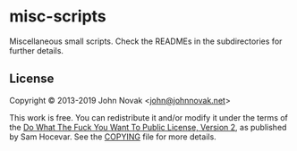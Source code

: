 # misc-scripts

Miscellaneous small scripts. Check the READMEs in the subdirectories for
further details.

## License

Copyright © 2013-2019 John Novak <<john@johnnovak.net>>

This work is free. You can redistribute it and/or modify it under the terms of
the [Do What The Fuck You Want To Public License, Version
2](http://www.wtfpl.net/), as published
by Sam Hocevar. See the [COPYING](./COPYING) file for more details.


